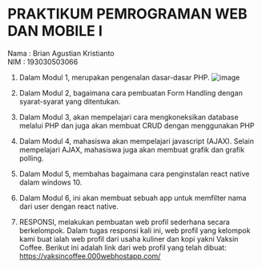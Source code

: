 # PRAKTIKUM PEMROGRAMAN WEB DAN MOBILE I

Nama : Brian Agustian Kristianto <br>
NIM  : 193030503066

1. Dalam Modul 1, merupakan pengenalan dasar-dasar PHP.
![image](https://ibb.co/vxjQhT5)


3. Dalam Modul 2, bagaimana cara pembuatan Form Handling dengan syarat-syarat yang ditentukan.
4. Dalam Modul 3, akan mempelajari cara mengkoneksikan database melalui PHP dan juga akan membuat CRUD dengan menggunakan PHP
5. Dalam Modul 4, mahasiswa akan mempelajari javascript (AJAX). Selain mempelajari AJAX, mahasiswa juga akan membuat grafik dan grafik polling.
6. Dalam Modul 5, membahas bagaimana cara penginstalan react native dalam windows 10.
7. Dalam Modul 6, ini akan membuat sebuah app untuk memfilter nama dari user dengan react native.
8. RESPONSI, melakukan pembuatan web profil sederhana secara berkelompok. Dalam tugas responsi kali ini, web profil yang kelompok kami buat ialah web profil dari usaha kuliner dan kopi yakni Vaksin Coffee. Berikut ini adalah link dari web profil yang telah dibuat: https://vaksincoffee.000webhostapp.com/
